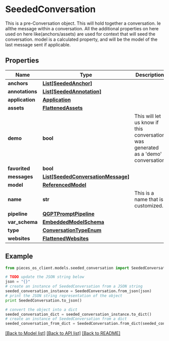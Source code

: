# SeededConversation

This is a pre-Conversation object.  This will hold together a conversation. Ie allthe message within a conversation.  All the additional properties on here used on here like(anchors/assets) are used for context that will seed the conversation.  model is a calculated property, and will be the model of the last message sent if applicable.

## Properties
Name | Type | Description | Notes
------------ | ------------- | ------------- | -------------
**anchors** | [**List[SeededAnchor]**](SeededAnchor.md) |  | [optional] 
**annotations** | [**List[SeededAnnotation]**](SeededAnnotation.md) |  | [optional] 
**application** | [**Application**](Application.md) |  | [optional] 
**assets** | [**FlattenedAssets**](FlattenedAssets.md) |  | [optional] 
**demo** | **bool** | This will let us know if this conversation was generated as a &#39;demo&#39; conversation | [optional] 
**favorited** | **bool** |  | [optional] 
**messages** | [**List[SeededConversationMessage]**](SeededConversationMessage.md) |  | [optional] 
**model** | [**ReferencedModel**](ReferencedModel.md) |  | [optional] 
**name** | **str** | This is a name that is customized. | [optional] 
**pipeline** | [**QGPTPromptPipeline**](QGPTPromptPipeline.md) |  | [optional] 
**var_schema** | [**EmbeddedModelSchema**](EmbeddedModelSchema.md) |  | [optional] 
**type** | [**ConversationTypeEnum**](ConversationTypeEnum.md) |  | 
**websites** | [**FlattenedWebsites**](FlattenedWebsites.md) |  | [optional] 

## Example

```python
from pieces_os_client.models.seeded_conversation import SeededConversation

# TODO update the JSON string below
json = "{}"
# create an instance of SeededConversation from a JSON string
seeded_conversation_instance = SeededConversation.from_json(json)
# print the JSON string representation of the object
print SeededConversation.to_json()

# convert the object into a dict
seeded_conversation_dict = seeded_conversation_instance.to_dict()
# create an instance of SeededConversation from a dict
seeded_conversation_from_dict = SeededConversation.from_dict(seeded_conversation_dict)
```
[[Back to Model list]](../README.md#documentation-for-models) [[Back to API list]](../README.md#documentation-for-api-endpoints) [[Back to README]](../README.md)


